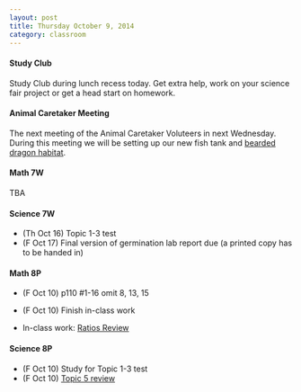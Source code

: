 ```yaml
---
layout: post  
title: Thursday October 9, 2014
category: classroom
--- 
```

#### Study Club
Study Club during lunch recess today. Get extra help, work on your science fair project or get a head start on homework.

#### Animal Caretaker Meeting
The next meeting of the Animal Caretaker Voluteers in next Wednesday. During this meeting we will be setting up our new fish tank and [bearded dragon habitat](http://drpineda.ca/new-classroom-tenant.html).


#### Math 7W
TBA

#### Science 7W
* (Th Oct 16) Topic 1-3 test
* (F Oct 17) Final version of germination lab report due (a printed copy has to be handed in)

#### Math 8P
* (F Oct 10) p110 #1-16 omit 8, 13, 15
* (F Oct 10) Finish in-class work

* In-class work: [Ratios Review](https://www.dropbox.com/s/lssc7nf70bwg1vq/WS%20Ratio%20Review%20w%20chart.pdf?dl=0) 


#### Science 8P
* (F Oct 10) Study for Topic 1-3 test
* (F Oct 10) [Topic 5 review](https://www.dropbox.com/s/uz1d8ve6ognskfr/ScienceFocus%208%20p58.pdf?dl=0)
